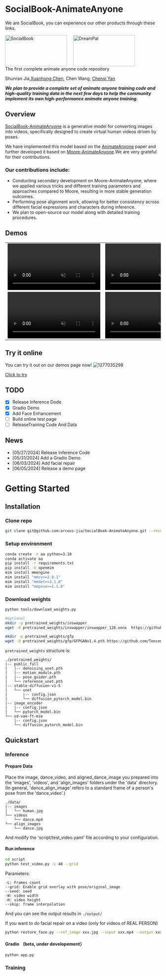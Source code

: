 # SocialBook-AnimateAnyone
We are SocialBook, you can experience our other products through these links.
<div style="display: flex; align-items: center;">
  <a href="https://socialbook.io/" style="margin-right: 20px;">
    <img src="https://d35b8pv2lrtup8.cloudfront.net/assets/img/socialbook_logo.2020.357eed90add7705e54a8.svg" alt="SocialBook" width="200" height="100">
  </a>
  <a href="https://dreampal.socialbook.io/">
    <img src="https://d35b8pv2lrtup8.cloudfront.net/assets/img/logo.ce05d254bbdb2d417c4f.svg" alt="DreamPal" width="200" height="100">
  </a>
</div>
The first complete animate anyone code repository

Shunran Jia,[Xuanhong Chen](https://github.com/neuralchen),
Chen Wang,
[Chenxi Yan](https://github.com/todochenxi)


**_We plan to provide a complete set of animate anyone training code and high-quality training data in the next few days to help the community implement its own high-performance animate anyone training._**

## Overview
[SocialBook-AnimateAnyone](https://github.com/arceus-jia/SocialBook-AnimateAnyone) is a generative model for converting images into videos, specifically designed to create virtual human videos driven by poses. 

We have implemented this model based on the [AnimateAnyone](https://github.com/HumanAIGC/AnimateAnyone)  paper and further developed it based on  [Moore-AnimateAnyone](https://github.com/MooreThreads/Moore-AnimateAnyone).We are very grateful for their contributions.

### Our contributions include:
- Conducting secondary development on Moore-AnimateAnyone, where we applied various tricks and different training parameters and approaches compared to Moore, resulting in more stable generation outcomes.
- Performing pose alignment work, allowing for better consistency across different facial expressions and characters during inference.
- We plan to open-source our model along with detailed training procedures.


## Demos
<table class="center">
<tr>
    <td width=50% style="border: none">
    <video controls autoplay loop src="https://github.com/arceus-jia/SocialBook-AnimateAnyone/assets/5162767/8754fd0a-10b2-441f-aacb-89ac52ceb4c1" muted="false"></video>
    </td>
    <td width=50% style="border: none">
        <video controls autoplay loop src="https://github.com/arceus-jia/SocialBook-AnimateAnyone/assets/5162767/bb3060a8-3b38-42c4-812d-65694bb3c0b6" muted="false"></video>
    </td>
</tr>
<tr>
    <td width=50% style="border: none">
    <video controls autoplay loop src="https://github.com/arceus-jia/SocialBook-AnimateAnyone/assets/5162767/187b5ce0-b064-417f-a59b-80f48719de97" muted="false"></video>
    </td>
    <td width=50% style="border: none">
        <video controls autoplay loop src="https://github.com/arceus-jia/SocialBook-AnimateAnyone/assets/5162767/1066bc5f-a8e9-441f-b709-7103c74620c5" muted="false"></video>
    </td>
</tr>
</table>

## Try it online
You can try it out on our demos page now!
![1277035298](https://github.com/arceus-jia/SocialBook-AnimateAnyone/assets/5162767/c0c7cc10-27e5-4abd-9afa-8e711a1d1a51)

<a href = 'http://animateanyone.socialbook.io:48001'>Click to try</a>


## TODO
- [x] Release Inference Dode
- [x] Gradio Demo
- [x] Add Face Enhancement
- [ ] Build online test page
- [ ] ReleaseTraining Code And Data
## News
- [05/27/2024] Release Inference Code
- [05/31/2024] Add a Gradio Demo
- [06/03/2024] Add facial repair
- [06/05/2024] Release a demo page
# Getting Started

## Installation

### Clone repo
```bash
git clone git@github.com:arceus-jia/SocialBook-AnimateAnyone.git --recursive
```

### Setup environment
```bash
conda create -n aa python=3.10
conda activate aa
pip install -r requirements.txt
pip install -U openmim
mim install mmengine
mim install "mmcv>=2.0.1"
mim install "mmdet>=3.1.0"
mim install "mmpose>=1.1.0"
```

### Download weights
```bash
python tools/download_weights.py

#optional
mkdir -p pretrained_weights/inswapper
wget -O pretrained_weights/inswapper/inswapper_128.onnx  https://github.com/facefusion/facefusion-assets/releases/download/models/inswapper_128.onnx

mkdir -p pretrained_weights/gfp
wget -O pretrained_weights/gfp/GFPGANv1.4.pth https://github.com/TencentARC/GFPGAN/releases/download/v1.3.0/GFPGANv1.4.pth

```

`pretrained_weights` structure is:
```
./pretrained_weights/
|-- public_full
|   |-- denoising_unet.pth
|   |-- motion_module.pth
|   |-- pose_guider.pth
|   └── reference_unet.pth
|-- stable-diffusion-v1-5
|   └── unet
|       |-- config.json
|       └── diffusion_pytorch_model.bin
|-- image_encoder
|   |-- config.json
|   └── pytorch_model.bin
└── sd-vae-ft-mse
    |-- config.json
    └── diffusion_pytorch_model.bin
```

## Quickstart
### Inference
#### Prepare Data
Place the image, dance_video, and aligned_dance_image you prepared into the 'images', 'videos', and 'align_images' folders under the 'data' directory. (In general, 'dance_align_image' refers to a standard frame of a person's pose from the 'dance_video'.) 
```
./data/
|-- images
|   └── human.jpg
└── videos
    └── dance.mp4
└── align_images
    └── dance.jpg

```
And modify the 'script/test_video.yaml' file according to your configuration.


#### Run inference
```bash
cd script
python test_video.py -L 48 --grid
```
Parameters:
```
-L: Frames count
--grid: Enable grid overlay with pose/original_image
--seed: seed
-W: video width
-H: video height
--skip: frame interpolation
```
And you can see the output results in ```./output/```

If you want to do facial repair on a video (only for videos of REAL PERSON)
```bash
python restore_face.py --ref_image xxx.jpg --input xxx.mp4 --output xxx.mp4
```

#### Gradio （beta, under developement）
```bash
python app.py
```


### Training
